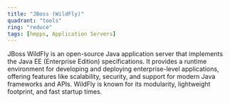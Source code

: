 ```yaml
---
title: "JBoss (WildFly)"
quadrant: "tools"
ring: "reduce"
tags: [hmpps, Application Servers]
---
```


JBoss WildFly is an open-source Java application server that implements the Java EE (Enterprise Edition) specifications. It provides a runtime environment for developing and deploying enterprise-level applications, offering features like scalability, security, and support for modern Java frameworks and APIs. WildFly is known for its modularity, lightweight footprint, and fast startup times.
